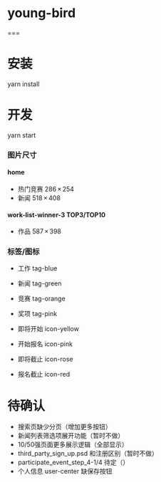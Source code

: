 # young-bird
===

# 安装
yarn install

# 开发
yarn start



### 图片尺寸
#### home
- 热门竞赛 286 × 254
- 新闻 518 × 408
#### work-list-winner-3 TOP3/TOP10
- 作品 587 × 398



### 标签/图标
- 工作 tag-blue
- 新闻 tag-green
- 竞赛 tag-orange
- 奖项 tag-pink

- 即将开始 icon-yellow
- 开始报名 icon-pink
- 即将截止 icon-rose
- 报名截止 icon-red


# 待确认
- 搜索页缺少分页（增加更多按钮）
- 新闻列表筛选项展开功能（暂时不做）
- 10/50强页面更多展示逻辑（全部显示）
- third_party_sign_up.psd 和注册区别（暂时不做）
- participate_event_step_4-1/4 待定（）
- 个人信息 user-center 缺保存按钮
